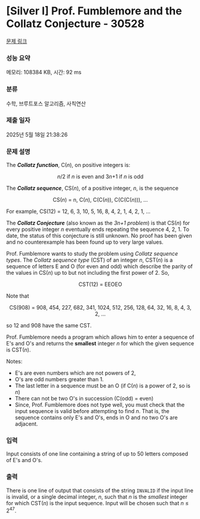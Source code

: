 # [Silver I] Prof. Fumblemore and the Collatz Conjecture - 30528 

[문제 링크](https://www.acmicpc.net/problem/30528) 

### 성능 요약

메모리: 108384 KB, 시간: 92 ms

### 분류

수학, 브루트포스 알고리즘, 사칙연산

### 제출 일자

2025년 5월 18일 21:38:26

### 문제 설명

<p>The <em><strong>Collatz function</strong></em>, C(<em>n</em>), on positive integers is:</p>

<p style="text-align: center;"><em>n</em>/2 if <em>n</em> is even and 3<em>n</em>+1 if <em>n</em> is odd</p>

<p>The <em><strong>Collatz sequence</strong></em>, CS(<em>n</em>), of a positive integer, <em>n</em>, is the sequence</p>

<p style="text-align: center;">CS(<em>n</em>) = n, C(<em>n</em>), C(C(<em>n</em>)), C(C(C(<em>n</em>))), ...</p>

<p>For example, CS(12) = 12, 6, 3, 10, 5, 16, 8, 4, 2, 1, 4, 2, 1, ...</p>

<p>The <em><strong>Collatz Conjecture</strong></em> (also known as the <em>3n+1 problem</em>) is that CS(<em>n</em>) for every positive integer <em>n</em> eventually ends repeating the sequence 4, 2, 1. To date, the status of this conjecture is still unknown. No proof has been given and no counterexample has been found up to very large values.</p>

<p>Prof. Fumblemore wants to study the problem using <em>Collatz sequence types</em>. The <em>Collatz sequence type</em> (CST) of an integer <em>n</em>, CST(<em>n</em>) is a sequence of letters E and O (for even and odd) which describe the parity of the values in CS(<em>n</em>) up to but not including the first power of 2. So,</p>

<p style="text-align: center;">CST(12) = EEOEO</p>

<p>Note that</p>

<p style="text-align: center;">CS(908) = 908, 454, 227, 682, 341, 1024, 512, 256, 128, 64, 32, 16, 8, 4, 3, 2, ...</p>

<p>so 12 and 908 have the same CST.</p>

<p>Prof. Fumblemore needs a program which allows him to enter a sequence of E's and O's and returns the <strong>smallest</strong> integer <em>n</em> for which the given sequence is CST(<em>n</em>).</p>

<p>Notes:</p>

<ul>
	<li>E's are even numbers which are not powers of 2,</li>
	<li>O's are odd numbers greater than 1.</li>
	<li>The last letter in a sequence must be an O (if C(<em>n</em>) is a power of 2, so is <em>n</em>)</li>
	<li>There can not be two O's in succession (C(odd) = even)</li>
	<li>Since, Prof. Fumblemore does not type well, you must check that the input sequence is valid before attempting to find <em>n</em>. That is, the sequence contains only E's and O's, ends in O and no two O's are adjacent.</li>
</ul>

### 입력 

 <p>Input consists of one line containing a string of up to 50 letters composed of E's and O's.</p>

### 출력 

 <p>There is one line of output that consists of the string <code>INVALID</code> if the input line is invalid, or a single decimal integer, <em>n</em>, such that <em>n</em> is the <em>smallest</em> integer for which CST(<em>n</em>) is the input sequence. Input will be chosen such that <em>n</em> ≤ 2<sup>47</sup>.</p>

